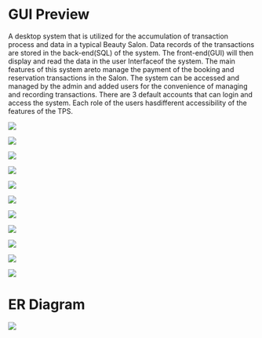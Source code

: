# GUI Preview
  A desktop system that is utilized for the accumulation of transaction process and data in a typical Beauty Salon. Data records of the transactions are stored in the back-end(SQL)  of  the  system.  The front-end(GUI)  will  then  display  and  read  the  data  in  the user Interfaceof the system. The main features of this system areto manage the payment of the booking and reservation transactions in the Salon. The system can be accessed and  managed  by  the  admin  and  added  users  for the  convenience  of  managing  and recording  transactions. There  are  3  default  accounts  that  can  login  and  access  the system. Each role of the users hasdifferent accessibility of the features of the TPS. 
  
![](img/LOGINFRAME.png)

![](img/ADMINDB.png)

![](img/ACCOUNTFINAL.png)

![](img/SERVICEFINAL.png)

![](img/TRANSACTIONHISTORY.png)

![](img/USERDASHBOARD.png)

![](img/BOOKINGFINAL.png)

![](img/RESERVATIONFINAL.png)

![](img/PAYMENTOPTIONS.png)

![](img/BOOKINGPAYMENT.png)

![](img/RESERVATIONPAYMENT.png)

# ER Diagram

![](img/SalonTPSDiagram.png)
